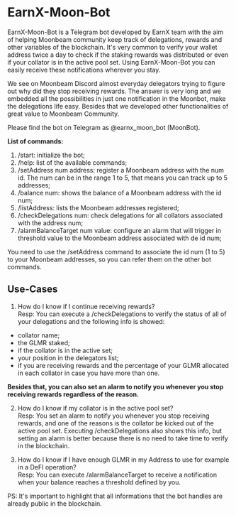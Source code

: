 # EarnX-Moon-Bot
EarnX-Moon-Bot is a Telegram bot developed by EarnX team with the aim of helping Moonbeam community keep track of delegations, rewards and other variables of the blockchain. It's very common to verify your wallet address twice a day to check if the staking rewards was distributed or even if your collator is in the active pool set. Using EarnX-Moon-Bot you can easily receive these notifications wherever you stay.

We see on Moonbeam Discord almost everyday delegators trying to figure out why did they stop receiving rewards. The answer is very long and we embedded all the possibilities in just one notification in the Moonbot, make the delegations life easy. Besides that we developed other functionalities of great value to Moonbeam Community.

Please find the bot on Telegram as @earnx_moon_bot (MoonBot).

**List of commands:**

1. /start: initialize the bot;
2. /help: list of the available commands;
3. /setAddress num address: register a Moonbeam address with the num id. The num can be in the range 1 to 5, that means you can track up to 5 addresses;
4. /balance num: shows the balance of a Moonbeam address with the id num;
5. /listAddress: lists the Moonbeam addresses registered;
6. /checkDelegations num: check delegations for all collators associated with the address num;
7. /alarmBalanceTarget num value: configure an alarm that will trigger in threshold value to the Moonbeam address associated with de id num;

You need to use the /setAddress command to associate the id num (1 to 5) to your Moonbeam addresses, so you can refer them on the other bot commands.

## Use-Cases

1. How do I know if I continue receiving rewards? <br />
Resp: You can execute a /checkDelegations to verify the status of all of your delegations and the following info is showed: 
- collator name; 
- the GLMR staked; 
- if the collator is in the active set; 
- your position in the delegators list; 
- if you are receiving rewards and the percentage of your GLMR allocated in each collator in case you have more than one. <br />

**Besides that, you can also set an alarm to notify you whenever you stop receiving rewards regardless of the reason.**

2. How do I know if my collator is in the active pool set? <br />
Resp: You set an alarm to notify you whenever you stop receiving rewards, and one of the reasons is the collator be kicked out of the active pool set. Executing /checkDelegations also shows this info, but setting an alarm is better because there is no need to take time to verify in the blockchain.

3. How do I know if I have enough GLMR in my Address to use for example in a DeFI operation? <br />
Resp: You can execute /alarmBalanceTarget to receive a notification when your balance reaches a threshold defined by you.


PS: It's important to highlight that all informations that the bot handles are already public in the blockchain.

